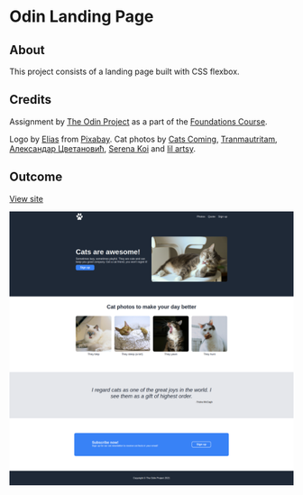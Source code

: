 # Odin Landing Page

## About

This project consists of a landing page built with CSS flexbox.

## Credits

Assignment by [The Odin Project](https://www.theodinproject.com/) as a part of the [Foundations Course](https://www.theodinproject.com/paths/foundations/courses/foundations).

Logo by [Elias](https://pixabay.com/users/elionas-2345468/) from [Pixabay](https://pixabay.com/). Cat photos by [Cats Coming](https://www.pexels.com/photo/cat-licking-its-paw-3712095/), [Tranmautritam](https://www.pexels.com/photo/ragdoll-cat-on-a-white-chair-384555/), [Александар Цветановић](https://www.pexels.com/photo/orange-cat-sleeping-on-white-bed-1560424/), [Serena Koi](https://www.pexels.com/photo/close-up-photo-of-cat-yawning-1765832/) and [lil artsy](https://www.pexels.com/photo/cat-with-a-mouse-toy-3216568/).

## Outcome

[View site](https://edi-jr.github.io/odin-landing-page/)

![](https://github.com/edi-jr/odin-landing-page/blob/main/images/page-screenshot.png)